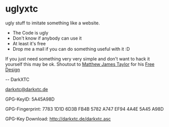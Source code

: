 uglyxtc
=======

ugly stuff to imitate something like a website.
- The Code is ugly
- Don't know if anybody can use it
- At least it's free
- Drop me a mail if you can do something useful with it :D

If you just need something very very simple and don't want to hack it yourself this may be ok.
Shoutout to [Matthew James Taylor](http://matthewjamestaylor.com/) for his [Free Design](http://matthewjamestaylor.com/blog/ultimate-2-column-left-menu-ems.htm)

--
DarkXTC

darkxtc@darkxtc.de

GPG-KeyID: 5A45A98D

GPG-Fingerprint: 7783 1D1D 6D3B FB4B 5782 A747 EF94 4A4E 5A45 A98D

GPG-Key Download: http://darkxtc.de/darkxtc.asc
